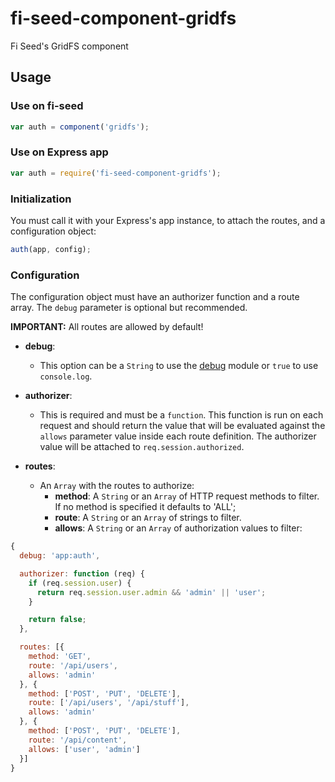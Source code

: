 # fi-seed-component-gridfs
Fi Seed's GridFS component

## Usage

### Use on fi-seed

```js
var auth = component('gridfs');
```

### Use on Express app

```js
var auth = require('fi-seed-component-gridfs');
```

### Initialization
You must call it with your Express's app instance, to attach the routes, and a configuration object:

```js
auth(app, config);
```

### Configuration
The configuration object must have an authorizer function and a route array. The `debug` parameter is optional but recommended.

**IMPORTANT:** All routes are allowed by default!

- **debug**:
  - This option can be a `String` to use the [debug](https://github.com/visionmedia/debug) module or `true` to use `console.log`.

- **authorizer**:
  - This is required and must be a `function`. This function is run on each request and should return the value that will be evaluated against the `allows` parameter value inside each route definition. The authorizer value will be attached to `req.session.authorized`.

- **routes**:
  - An `Array` with the routes to authorize:
    - **method**: A `String` or an `Array` of HTTP request methods to filter. If no method is specified it defaults to 'ALL';
    - **route**: A `String` or an `Array` of strings to filter.
    - **allows**: A `String` or an `Array` of authorization values to filter:

```js
{
  debug: 'app:auth',

  authorizer: function (req) {
    if (req.session.user) {
      return req.session.user.admin && 'admin' || 'user';
    }

    return false;
  },

  routes: [{
    method: 'GET',
    route: '/api/users',
    allows: 'admin'
  }, {
    method: ['POST', 'PUT', 'DELETE'],
    route: ['/api/users', '/api/stuff'],
    allows: 'admin'
  }, {
    method: ['POST', 'PUT', 'DELETE'],
    route: '/api/content',
    allows: ['user', 'admin']
  }]
}
```
